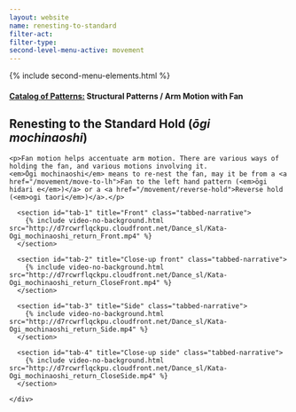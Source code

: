```yaml
---
layout: website
name: renesting-to-standard
filter-act:
filter-type:
second-level-menu-active: movement
---
```

{% include second-menu-elements.html %}

<main class="page-content">
  <div class="text-container">
    <h4><a href="/movement/">Catalog of Patterns:</a> Structural Patterns / Arm Motion with Fan</h4>
    <h2>Renesting to the Standard Hold (<em>ōgi mochinaoshi</em>)</h2>


    <p>Fan motion helps accentuate arm motion. There are various ways of holding the fan, and various motions involving it.
    <em>Ōgi mochinaoshi</em> means to re-nest the fan, may it be from a <a href="/movement/move-to-lh">Fan to the left hand pattern (<em>ōgi hidari e</em>)</a> or a <a href="/movement/reverse-hold">Reverse hold (<em>ogi taori</em>)</a>.</p>

  </div>


<div class="tabs-container">
  <div class="tabs-container__links">
    <div class="wrapper">
      <div id="tabs"></div>
    </div>
  </div>
  <div class="tabs-container__content">
    <div class="wrapper">

      <section id="tab-1" title="Front" class="tabbed-narrative">
        {% include video-no-background.html src="http://d7rcwrflqckpu.cloudfront.net/Dance_sl/Kata-Ogi_mochinaoshi_return_Front.mp4" %}
      </section>

      <section id="tab-2" title="Close-up front" class="tabbed-narrative">
        {% include video-no-background.html src="http://d7rcwrflqckpu.cloudfront.net/Dance_sl/Kata-Ogi_mochinaoshi_return_CloseFront.mp4" %}
      </section>

      <section id="tab-3" title="Side" class="tabbed-narrative">
        {% include video-no-background.html src="http://d7rcwrflqckpu.cloudfront.net/Dance_sl/Kata-Ogi_mochinaoshi_return_Side.mp4" %}
      </section>

      <section id="tab-4" title="Close-up side" class="tabbed-narrative">
        {% include video-no-background.html src="http://d7rcwrflqckpu.cloudfront.net/Dance_sl/Kata-Ogi_mochinaoshi_return_CloseSide.mp4" %}
      </section>

    </div>
  </div>
</div>
</main>
